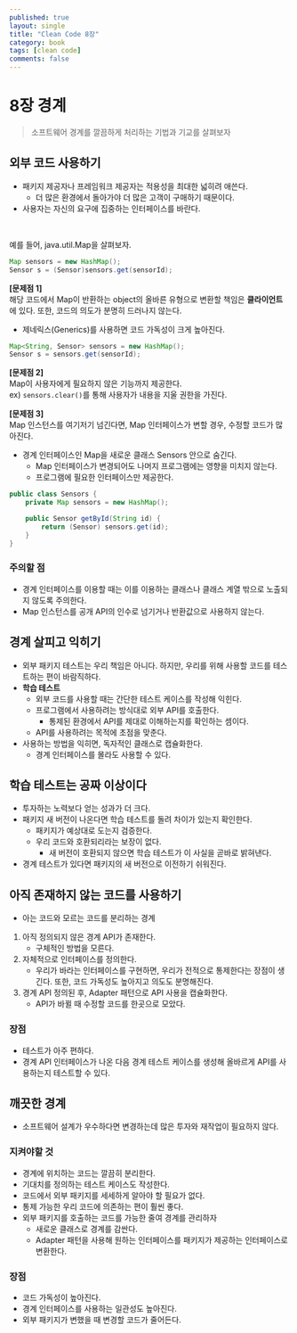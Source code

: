 ```yaml
---
published: true
layout: single
title: "Clean Code 8장"
category: book
tags: [clean code]
comments: false
---
```


# 8장 경계

> 소프트웨어 경계를 깔끔하게 처리하는 기법과 기교를 살펴보자

## 외부 코드 사용하기

- 패키지 제공자나 프레임워크 제공자는 적용성을 최대한 넓히려 애쓴다.
  - 더 많은 환경에서 돌아가야 더 많은 고객이 구매하기 때문이다.
- 사용자는 자신의 요구에 집중하는 인터페이스를 바란다.

<br/>

예를 들어, java.util.Map을 살펴보자.

```java
Map sensors = new HashMap();
Sensor s = (Sensor)sensors.get(sensorId);
```

**[문제점 1]**  
해당 코드에서 Map이 반환하는 object의 올바른 유형으로 변환할 책임은 **클라이언트**에 있다. 또한, 코드의 의도가 분명히 드러나지 않는다.

- 제네릭스(Generics)를 사용하면 코드 가독성이 크게 높아진다.

```java
Map<String, Sensor> sensors = new HashMap();
Sensor s = sensors.get(sensorId);
```

**[문제점 2]**  
Map이 사용자에게 필요하지 않은 기능까지 제공한다.  
ex) `sensors.clear()`를 통해 사용자가 내용을 지울 권한을 가진다.

**[문제점 3]**  
Map 인스턴스를 여기저기 넘긴다면, Map 인터페이스가 변할 경우, 수정할 코드가 많아진다.

- 경계 인터페이스인 Map을 새로운 클래스 Sensors 안으로 숨긴다.
  - Map 인터페이스가 변경되어도 나머지 프로그램에는 영향을 미치지 않는다.
  - 프로그램에 필요한 인터페이스만 제공한다.

```java
public class Sensors {
    private Map sensors = new HashMap();

    public Sensor getById(String id) {
        return (Sensor) sensors.get(id);
    }
}
```

### 주의할 점

- 경계 인터페이스를 이용할 때는 이를 이용하는 클래스나 클래스 계열 밖으로 노출되지 않도록 주의한다.
- Map 인스턴스를 공개 API의 인수로 넘기거나 반환값으로 사용하지 않는다.

## 경계 살피고 익히기

- 외부 패키지 테스트는 우리 책임은 아니다. 하지만, 우리를 위해 사용할 코드를 테스트하는 편이 바람직하다.
- **학습 테스트**
  - 외부 코드를 사용할 때는 간단한 테스트 케이스를 작성해 익힌다.
  - 프로그램에서 사용하려는 방식대로 외부 API를 호출한다.
    - 통제된 환경에서 API를 제대로 이해하는지를 확인하는 셈이다.
  - API를 사용하려는 목적에 초점을 맞춘다.
- 사용하는 방법을 익히면, 독자적인 클래스로 캡슐화한다.
  - 경계 인터페이스를 몰라도 사용할 수 있다.

## 학습 테스트는 공짜 이상이다

- 투자하는 노력보다 얻는 성과가 더 크다.
- 패키지 새 버전이 나온다면 학습 테스트를 돌려 차이가 있는지 확인한다.
  - 패키지가 예상대로 도는지 검증한다.
  - 우리 코드와 호환되리라는 보장이 없다.
    - 새 버전이 호환되지 않으면 학습 테스트가 이 사실을 곧바로 밝혀낸다.
- 경계 테스트가 있다면 패키지의 새 버전으로 이전하기 쉬워진다.

## 아직 존재하지 않는 코드를 사용하기

- 아는 코드와 모르는 코드를 분리하는 경계

1. 아직 정의되지 않은 경계 API가 존재한다.
   - 구체적인 방법을 모른다.
2. 자체적으로 인터페이스를 정의한다.
   - 우리가 바라는 인터페이스를 구현하면, 우리가 전적으로 통제한다는 장점이 생긴다. 또한, 코드 가독성도 높아지고 의도도 분명해진다.
3. 경계 API 정의된 후, Adapter 패턴으로 API 사용을 캡슐화한다.
   - API가 바뀔 때 수정할 코드를 한곳으로 모았다.

### 장점

- 테스트가 아주 편하다.
- 경계 API 인터페이스가 나온 다음 경계 테스트 케이스를 생성해 올바르게 API를 사용하는지 테스트할 수 있다.

## 깨끗한 경계

- 소프트웨어 설계가 우수하다면 변경하는데 많은 투자와 재작업이 필요하지 않다.

### 지켜야할 것

- 경계에 위치하는 코드는 깔끔히 분리한다.
- 기대치를 정의하는 테스트 케이스도 작성한다.
- 코드에서 외부 패키지를 세세하게 알아야 할 필요가 없다.
- 통제 가능한 우리 코드에 의존하는 편이 훨씬 좋다.
- 외부 패키지를 호출하는 코드를 가능한 줄여 경계를 관리하자
  - 새로운 클래스로 경계를 감싼다.
  - Adapter 패턴을 사용해 원하는 인터페이스를 패키지가 제공하는 인터페이스로 변환한다.

### 장점

- 코드 가독성이 높아진다.
- 경계 인터페이스를 사용하는 일관성도 높아진다.
- 외부 패키지가 변했을 때 변경할 코드가 줄어든다.

